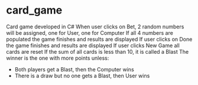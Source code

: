 # card_game
Card game developed in C#
When user clicks on Bet, 2 random numbers will be assigned, one for User, one for Computer
If all 4 numbers are populated the game finishes and results are displayed
If user clicks on Done the game finishes and results are displayed
If user clicks New Game all cards are reset
If the sum of all cards is less than 10, it is called a Blast
The winner is the one with more points unless:
- Both players get a Blast, then the Computer wins
- There is a draw but no one gets a Blast, then User wins
